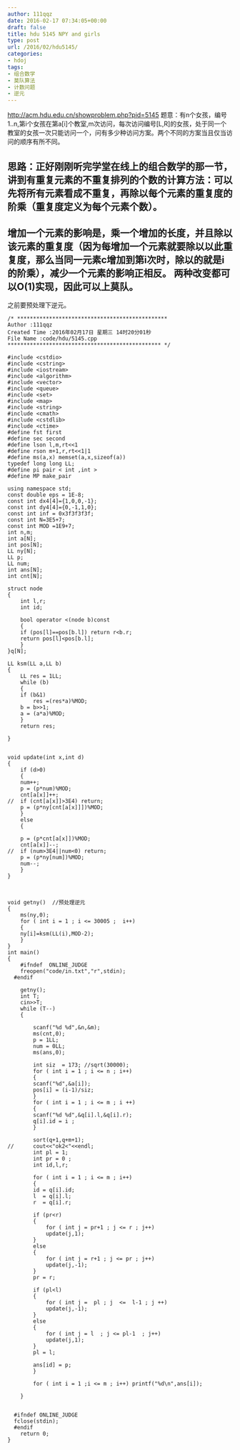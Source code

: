 ```yaml
---
author: 111qqz
date: 2016-02-17 07:34:05+00:00
draft: false
title: hdu 5145 NPY and girls
type: post
url: /2016/02/hdu5145/
categories:
- hdoj
tags:
- 组合数学
- 莫队算法
- 计数问题
- 逆元
---
```


http://acm.hdu.edu.cn/showproblem.php?pid=5145
题意：有n个女孩，编号1..n,第i个女孩在第a[i]个教室,m次访问，每次访问编号[L,R]的女孩，处于同一个教室的女孩一次只能访问一个，问有多少种访问方案。两个不同的方案当且仅当访问的顺序有所不同。


## 思路：正好刚刚听完学堂在线上的组合数学的那一节，讲到有重复元素的不重复排列的个数的计算方法：可以先将所有元素看成不重复，再除以每个元素的重复度的阶乘（重复度定义为每个元素个数）。




## 增加一个元素的影响是，乘一个增加的长度，并且除以该元素的重复度（因为每增加一个元素就要除以以此重复度，那么当同一元素c增加到第i次时，除以的就是i的阶乘），减少一个元素的影响正相反。 两种改变都可以O(1)实现，因此可以上莫队。


之前要预处理下逆元。







 

    
    /* ***********************************************
    Author :111qqz
    Created Time :2016年02月17日 星期三 14时20分01秒
    File Name :code/hdu/5145.cpp
    ************************************************ */
    
    #include <cstdio>
    #include <cstring>
    #include <iostream>
    #include <algorithm>
    #include <vector>
    #include <queue>
    #include <set>
    #include <map>
    #include <string>
    #include <cmath>
    #include <cstdlib>
    #include <ctime>
    #define fst first
    #define sec second
    #define lson l,m,rt<<1
    #define rson m+1,r,rt<<1|1
    #define ms(a,x) memset(a,x,sizeof(a))
    typedef long long LL;
    #define pi pair < int ,int >
    #define MP make_pair
    
    using namespace std;
    const double eps = 1E-8;
    const int dx4[4]={1,0,0,-1};
    const int dy4[4]={0,-1,1,0};
    const int inf = 0x3f3f3f3f;
    const int N=3E5+7;
    const int MOD =1E9+7;
    int n,m;
    int a[N];
    int pos[N];
    LL ny[N]; 
    LL p;
    LL num;
    int ans[N];
    int cnt[N];
    
    struct node
    {
        int l,r;
        int id;
    
        bool operator <(node b)const
        {
    	if (pos[l]==pos[b.l]) return r<b.r;
    	return pos[l]<pos[b.l];
        }
    }q[N];
    
    LL ksm(LL a,LL b)
    {
        LL res = 1LL;
        while (b)
        {
    	if (b&1) 
    	    res =(res*a)%MOD;
    	b = b>>1;
    	a = (a*a)%MOD;
        }
        return res;
        
    }
    
    
    void update(int x,int d)
    {
        if (d>0)
        {
    	num++;
    	p = (p*num)%MOD;
    	cnt[a[x]]++;
    //	if (cnt[a[x]]>3E4) return;
    	p = (p*ny[cnt[a[x]]])%MOD;
        }
        else
        {
    	
    	p = (p*cnt[a[x]])%MOD;
    	cnt[a[x]]--;
    //	if (num>3E4||num<0) return;
    	p = (p*ny[num])%MOD;
    	num--;
        }
    }
    
    
    
    void getny()  //预处理逆元
    {
        ms(ny,0);
        for ( int i = 1 ; i <= 30005 ;  i++)
        {
    	ny[i]=ksm(LL(i),MOD-2);
        }
    }
    int main()
    {
    	#ifndef  ONLINE_JUDGE 
    	freopen("code/in.txt","r",stdin);
      #endif
    
    	getny();
    	int T;
    	cin>>T;
    	while (T--)
    	{
    	
    	    scanf("%d %d",&n,&m);
    	    ms(cnt,0);
    	    p = 1LL;
    	    num = 0LL;
    	    ms(ans,0);
    
    	    int siz  = 173; //sqrt(30000);
    	    for ( int i = 1 ; i <= n ; i++)
    	    {
    		scanf("%d",&a[i]);
    		pos[i] = (i-1)/siz;
    	    }
    	    for ( int i = 1 ; i <= m ; i ++)
    	    {
    		scanf("%d %d",&q[i].l,&q[i].r);
    		q[i].id = i ;
    	    }
    
    	    sort(q+1,q+m+1);
    //	    cout<<"ok2<"<<endl;
    	    int pl = 1;
    	    int pr = 0 ;
    	    int id,l,r;
    
    	    for ( int i = 1 ; i <= m ; i++)
    	    {
    		id = q[i].id;
    		l  = q[i].l;
    		r  = q[i].r;
    
    		if (pr<r)
    		{
    		    for ( int j = pr+1 ; j <= r ; j++)
    			update(j,1);
    		}
    		else
    		{
    		    for ( int j = r+1 ; j <= pr ; j++)
    			update(j,-1);
    		}
    		pr = r;
    
    		if (pl<l)
    		{
    		    for ( int j =  pl ; j  <=  l-1 ; j ++) 
    			update(j,-1);
    		}
    		else
    		{
    		    for ( int j = l  ; j <= pl-1  ; j++)
    			update(j,1);
    		}
    		pl = l;
    
    		ans[id] = p;
    	    }
    
    	    for ( int i = 1 ;i <= m ; i++) printf("%d\n",ans[i]);
    
    	}
    
    
      #ifndef ONLINE_JUDGE  
      fclose(stdin);
      #endif
        return 0;
    }
    



